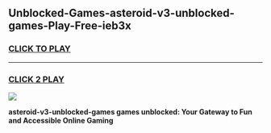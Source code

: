 
## Unblocked-Games-asteroid-v3-unblocked-games-Play-Free-ieb3x
<h3>
<a href="https://premium76.site?title=asteroid-v3-unblocked-games&ref=20M">CLICK TO PLAY</a></h3>
<hr>

<h3>
<a href="https://premium76.site?title=asteroid-v3-unblocked-games&ref=20M">CLICK 2 PLAY</a>
  
</h3>

<a href="https://premium76.site?title=asteroid-v3-unblocked-games&ref=19M"><img src="https://clearcache.store/games.png"></a>


**asteroid-v3-unblocked-games games unblocked: Your Gateway to Fun and Accessible Online Gaming**
